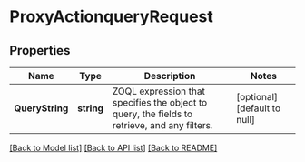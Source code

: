 # ProxyActionqueryRequest

## Properties
Name | Type | Description | Notes
------------ | ------------- | ------------- | -------------
**QueryString** | **string** | ZOQL expression that specifies the object to query, the fields to retrieve, and any filters.  | [optional] [default to null]

[[Back to Model list]](../README.md#documentation-for-models) [[Back to API list]](../README.md#documentation-for-api-endpoints) [[Back to README]](../README.md)


